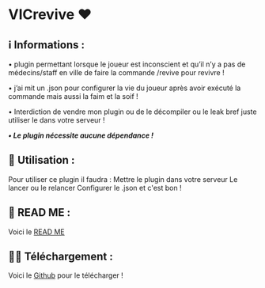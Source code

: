 # VICrevive :heart:

## :information_source: Informations  :

• plugin permettant lorsque le joueur est inconscient et qu’il n’y a pas de médecins/staff en ville de faire la commande /revive pour revivre !

• j’ai mit un .json pour configurer la vie du joueur après avoir exécuté la commande mais aussi la faim et la soif !

•  Interdiction de vendre mon plugin ou de le décompiler ou le leak bref juste utiliser le dans votre serveur !
 
***• Le plugin nécessite aucune dépendance !***

## :hammer: Utilisation :
Pour utiliser ce plugin il faudra :
Mettre le plugin dans votre serveur
Le lancer ou le relancer
Configurer le .json et c'est bon !

## :ledger: READ ME :
Voici le [READ ME](https://github.com/victorr2603/VICrevive/tree/main)

## :low_battery::battery: Téléchargement :
Voici le [Github](https://github.com/victorr2603/VICrevive/releases/tag/Plugins) pour le télécharger !
